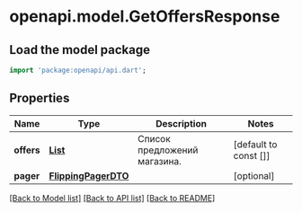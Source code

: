 # openapi.model.GetOffersResponse

## Load the model package
```dart
import 'package:openapi/api.dart';
```

## Properties
Name | Type | Description | Notes
------------ | ------------- | ------------- | -------------
**offers** | [**List<OfferDTO>**](OfferDTO.md) | Список предложений магазина. | [default to const []]
**pager** | [**FlippingPagerDTO**](FlippingPagerDTO.md) |  | [optional] 

[[Back to Model list]](../README.md#documentation-for-models) [[Back to API list]](../README.md#documentation-for-api-endpoints) [[Back to README]](../README.md)


